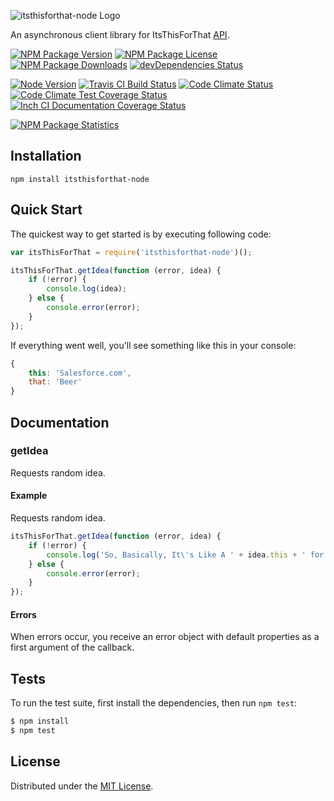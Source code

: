 ![itsthisforthat-node Logo][logo]

An asynchronous client library for ItsThisForThat [API](http://itsthisforthat.com/api.php/).

[![NPM Package Version][npm-package-version-badge]][npm-package-url]
[![NPM Package License][npm-package-license-badge]][npm-package-license-url]
[![NPM Package Downloads][npm-package-downloads-badge]][npm-package-url]
[![devDependencies Status][devDependencies-status-badge]][devDependencies-status-page-url]

[![Node Version][node-version-badge]][node-downloads-page-url]
[![Travis CI Build Status][travis-ci-build-status-badge]][travis-ci-build-status-page-url]
[![Code Climate Status][code-climate-status-badge]][code-climate-status-page-url]
[![Code Climate Test Coverage Status][code-climate-test-coverage-status-badge]][code-climate-test-coverage-status-page-url]
[![Inch CI Documentation Coverage Status][inch-ci-documentation-coverage-status-badge]][inch-ci-documentation-coverage-status-page-url]

[![NPM Package Statistics][npm-package-statistics-badge]][npm-package-url]

## Installation

`npm install itsthisforthat-node`

## Quick Start

The quickest way to get started is by executing following code:

```javascript
var itsThisForThat = require('itsthisforthat-node')();

itsThisForThat.getIdea(function (error, idea) {
    if (!error) {
        console.log(idea);
    } else {
        console.error(error);
    }
});
```

If everything went well, you'll see something like this in your console:

```javascript
{
    this: 'Salesforce.com',
    that: 'Beer'
}
```

## Documentation

### getIdea

Requests random idea.

#### Example

Requests random idea.

```javascript
itsThisForThat.getIdea(function (error, idea) {
    if (!error) {
        console.log('So, Basically, It\'s Like A ' + idea.this + ' for ' + idea.that);
    } else {
        console.error(error);
    }
});
```

#### Errors

When errors occur, you receive an error object with default properties as a first argument of the callback.

## Tests

To run the test suite, first install the dependencies, then run `npm test`:

```bash
$ npm install
$ npm test
```

## License

Distributed under the [MIT License](LICENSE).

[logo]: https://cldup.com/ioNRCvqF8P.png

[npm-package-url]: https://npmjs.org/package/itsthisforthat-node

[npm-package-version-badge]: https://img.shields.io/npm/v/itsthisforthat-node.svg?style=flat-square

[npm-package-license-badge]: https://img.shields.io/npm/l/itsthisforthat-node.svg?style=flat-square
[npm-package-license-url]: http://opensource.org/licenses/MIT

[npm-package-downloads-badge]: https://img.shields.io/npm/dm/itsthisforthat-node.svg?style=flat-square

[devDependencies-status-badge]: https://david-dm.org/AnatoliyGatt/itsthisforthat-node/dev-status.svg?style=flat-square
[devDependencies-status-page-url]: https://david-dm.org/AnatoliyGatt/itsthisforthat-node#info=devDependencies

[node-version-badge]: https://img.shields.io/node/v/itsthisforthat-node.svg?style=flat-square
[node-downloads-page-url]: https://nodejs.org/en/download/

[travis-ci-build-status-badge]: https://img.shields.io/travis/AnatoliyGatt/itsthisforthat-node.svg?style=flat-square
[travis-ci-build-status-page-url]: https://travis-ci.org/AnatoliyGatt/itsthisforthat-node

[code-climate-status-badge]: https://img.shields.io/codeclimate/github/AnatoliyGatt/itsthisforthat-node.svg?style=flat-square
[code-climate-status-page-url]: https://codeclimate.com/github/AnatoliyGatt/itsthisforthat-node

[code-climate-test-coverage-status-badge]: https://img.shields.io/codeclimate/coverage/github/AnatoliyGatt/itsthisforthat-node.svg?style=flat-square
[code-climate-test-coverage-status-page-url]: https://codeclimate.com/github/AnatoliyGatt/itsthisforthat-node/coverage

[inch-ci-documentation-coverage-status-badge]: https://inch-ci.org/github/AnatoliyGatt/itsthisforthat-node.svg?style=flat-square
[inch-ci-documentation-coverage-status-page-url]: https://inch-ci.org/github/AnatoliyGatt/itsthisforthat-node

[npm-package-statistics-badge]: https://nodei.co/npm/itsthisforthat-node.png?downloads=true&downloadRank=true&stars=true